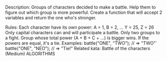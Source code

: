 Description:
Groups of characters decided to make a battle. Help them to figure out which group is more powerful. Create a function that will accept 2 variables and return the one who's stronger.

Rules:
Each character have its own power: A = 1, B = 2, ... Y = 25, Z = 26
Only capital characters can and will participate a battle.
Only two groups to a fight.
Group whose total power (A + B + C + ...) is bigger wins.
If the powers are equal, it's a tie.
Examples:
  battle("ONE", "TWO"); // => "TWO"`
  battle("ONE", "NEO"); // => "Tie!"
Related kata:
Battle of the characters (Medium)
ALGORITHMS